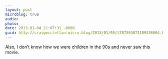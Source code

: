 ```yaml
---
layout: post
microblog: true
audio: 
photo: 
date: 2013-01-04 21:07:31 -0600
guid: http://craigmcclellan.micro.blog/2013/01/05/t287394871189336064.html
---
```

Also, I don’t know how we were children in the 90s and never saw this movie.
